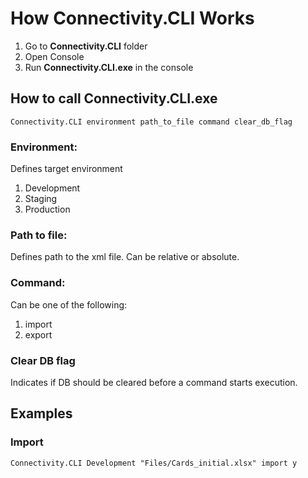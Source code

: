 ﻿# How Connectivity.CLI Works

1. Go to **Connectivity.CLI** folder
2. Open Console
3. Run **Connectivity.CLI.exe** in the console

## How to call **Connectivity.CLI.exe**
```
Connectivity.CLI environment path_to_file command clear_db_flag
```

### Environment:
Defines target environment
1. Development
2. Staging
3. Production

### Path to file:
Defines path to the xml file. Can be relative or absolute.

### Command:
Can be one of the following:
1. import
2. export

### Clear DB flag
Indicates if DB should be cleared before a command starts execution. 

## Examples

### Import
```
Connectivity.CLI Development "Files/Cards_initial.xlsx" import y
```
